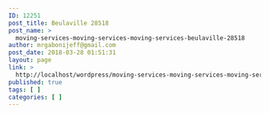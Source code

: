 ```yaml
---
ID: 12251
post_title: Beulaville 28518
post_name: >
  moving-services-moving-services-moving-services-beulaville-28518
author: mrgabonijeff@gmail.com
post_date: 2018-03-28 01:51:31
layout: page
link: >
  http://localhost/wordpress/moving-services-moving-services-moving-services-beulaville-28518/
published: true
tags: [ ]
categories: [ ]
---
```

